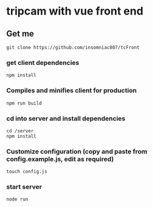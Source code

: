 # tripcam with vue front end

## Get me
```
git clone https://github.com/insomniac807/tcFront
```

### get client dependencies
```
npm install
```

### Compiles and minifies client for production
```
npm run build
```

### cd into server and install dependencies
```
cd /server
npm install
```

### Customize configuration (copy and paste from config.example.js, edit as required)
```
touch config.js
```

### start server
```
node run
```


